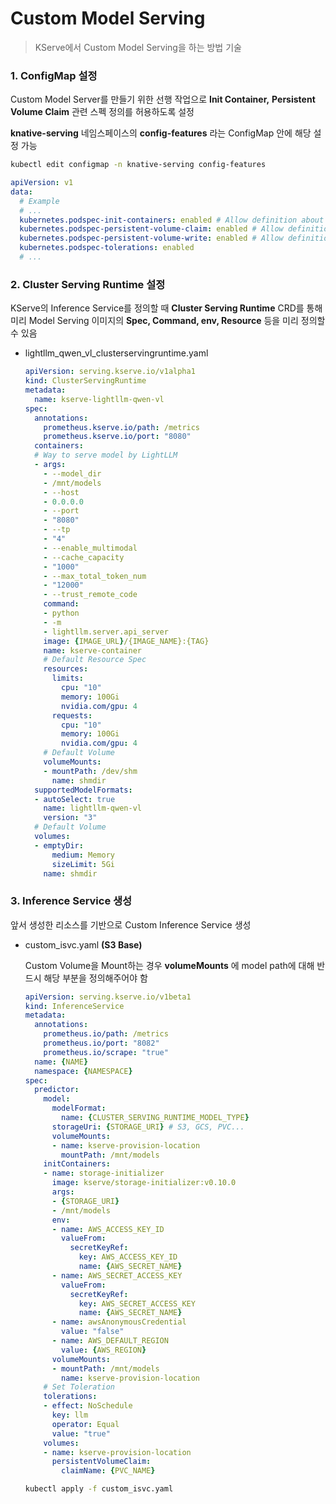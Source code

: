 # Custom Model Serving

> KServe에서 Custom Model Serving을 하는 방법 기술

### 1. ConfigMap 설정
    
Custom Model Server를 만들기 위한 선행 작업으로 **Init Container,** **Persistent Volume Claim** 관련 스펙 정의를 허용하도록 설정

**knative-serving** 네임스페이스의 **config-features** 라는 ConfigMap 안에 해당 설정 가능

```bash
kubectl edit configmap -n knative-serving config-features
```

```yaml
apiVersion: v1
data:
  # Example
  # ...
  kubernetes.podspec-init-containers: enabled # Allow definition about init container
  kubernetes.podspec-persistent-volume-claim: enabled # Allow definition about PVC
  kubernetes.podspec-persistent-volume-write: enabled # Allow definition about PVC Write (Default: Read Only)
  kubernetes.podspec-tolerations: enabled
  # ...
```
    
### 2. Cluster Serving Runtime 설정
    
KServe의 Inference Service를 정의할 때 **Cluster Serving Runtime** CRD를 통해 미리 Model Serving 이미지의 **Spec, Command, env, Resource** 등을 미리 정의할 수 있음

- lightllm_qwen_vl_clusterservingruntime.yaml
    
    ```yaml
    apiVersion: serving.kserve.io/v1alpha1
    kind: ClusterServingRuntime
    metadata:
      name: kserve-lightllm-qwen-vl
    spec:
      annotations:
        prometheus.kserve.io/path: /metrics
        prometheus.kserve.io/port: "8080"
      containers:
      # Way to serve model by LightLLM
      - args:
        - --model_dir
        - /mnt/models
        - --host
        - 0.0.0.0
        - --port
        - "8080"
        - --tp
        - "4"
        - --enable_multimodal
        - --cache_capacity
        - "1000"
        - --max_total_token_num
        - "12000"
        - --trust_remote_code
        command:
        - python
        - -m
        - lightllm.server.api_server
        image: {IMAGE_URL}/{IMAGE_NAME}:{TAG}
        name: kserve-container
        # Default Resource Spec
        resources:
          limits:
            cpu: "10"
            memory: 100Gi
            nvidia.com/gpu: 4
          requests:
            cpu: "10"
            memory: 100Gi
            nvidia.com/gpu: 4
        # Default Volume
        volumeMounts:
        - mountPath: /dev/shm
          name: shmdir
      supportedModelFormats:
      - autoSelect: true
        name: lightllm-qwen-vl
        version: "3"
      # Default Volume
      volumes:
      - emptyDir:
          medium: Memory
          sizeLimit: 5Gi
        name: shmdir
    ```
        
### 3. Inference Service 생성
    
앞서 생성한 리소스를 기반으로 Custom Inference Service 생성

- custom_isvc.yaml **(S3 Base)**
    
    Custom Volume을 Mount하는 경우 **volumeMounts** 에 model path에 대해 반드시 해당 부분을 정의해주어야 함
    
    ```yaml
    apiVersion: serving.kserve.io/v1beta1
    kind: InferenceService
    metadata:
      annotations:
        prometheus.io/path: /metrics
        prometheus.io/port: "8082"
        prometheus.io/scrape: "true"
      name: {NAME}
      namespace: {NAMESPACE}
    spec:
      predictor:
        model:
          modelFormat:
            name: {CLUSTER_SERVING_RUNTIME_MODEL_TYPE}
          storageUri: {STORAGE_URI} # S3, GCS, PVC...
          volumeMounts:
          - name: kserve-provision-location
            mountPath: /mnt/models
        initContainers:
        - name: storage-initializer
          image: kserve/storage-initializer:v0.10.0
          args:
          - {STORAGE_URI}
          - /mnt/models
          env:
          - name: AWS_ACCESS_KEY_ID
            valueFrom:
              secretKeyRef:
                key: AWS_ACCESS_KEY_ID
                name: {AWS_SECRET_NAME}
          - name: AWS_SECRET_ACCESS_KEY
            valueFrom:
              secretKeyRef:
                key: AWS_SECRET_ACCESS_KEY
                name: {AWS_SECRET_NAME}
          - name: awsAnonymousCredential
            value: "false"
          - name: AWS_DEFAULT_REGION
            value: {AWS_REGION}
          volumeMounts:
          - mountPath: /mnt/models
            name: kserve-provision-location
        # Set Toleration
        tolerations:
        - effect: NoSchedule
          key: llm
          operator: Equal
          value: "true"
        volumes:
        - name: kserve-provision-location
          persistentVolumeClaim:
            claimName: {PVC_NAME}
    ```
    

    ```bash
    kubectl apply -f custom_isvc.yaml
    ```
